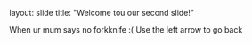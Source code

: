 
layout: slide
title: "Welcome tou our second slide!"

When ur mum says no forkknife :(
Use the left arrow to go back
